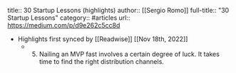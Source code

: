 title:: 30 Startup Lessons (highlights)
author:: [[Sergio Romo]]
full-title:: "30 Startup Lessons"
category:: #articles
url:: https://medium.com/p/d9e262c5cc8d

- Highlights first synced by [[Readwise]] [[Nov 18th, 2022]]
	- 5. Nailing an MVP fast involves a certain degree of luck. It takes time to find the right distribution channels.